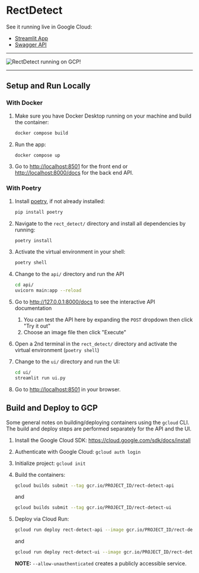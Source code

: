 # RectDetect

See it running live in Google Cloud:

- [Streamlit App](https://rect-detect-ui-zjjnoqowna-nn.a.run.app)
- [Swagger API](https://rect-detect-api-zjjnoqowna-nn.a.run.app/docs)

---

![RectDetect running on GCP!](https://github.com/pnads/rect_detect/assets/20482774/fc6c7235-78a5-4efc-a32a-55fc7fc35afa)

---

## Setup and Run Locally

### With Docker

1. Make sure you have Docker Desktop running on your machine and build the container:

   ```bash
   docker compose build
   ```

1. Run the app:

   ```bash
   docker compose up
   ```

1. Go to <http://localhost:8501> for the front end or <http://localhost:8000/docs> for the back end API.

### With Poetry

1. Install [poetry](https://www.python-poetry.org), if not already installed:

   ```bash
   pip install poetry
   ```

1. Navigate to the `rect_detect/` directory and install all dependencies by running:

   ```bash
   poetry install
   ```

1. Activate the virtual environment in your shell:

   ```bash
   poetry shell
   ```

1. Change to the `api/` directory and run the API

   ```bash
   cd api/
   uvicorn main:app --reload
   ``````

1. Go to <http://127.0.0.1:8000/docs> to see the interactive API documentation
   1. You can test the API here by expanding the `POST` dropdown then click "Try it out"
   1. Choose an image file then click "Execute"

1. Open a 2nd terminal in the `rect_detect/` directory and activate the virtual environment (`poetry shell`)

1. Change to the `ui/` directory and run the UI:

   ```bash
   cd ui/
   streamlit run ui.py
   ```

1. Go to <http://localhost:8501> in your browser.

## Build and Deploy to GCP

Some general notes on building/deploying containers using the `gcloud` CLI. The build and deploy steps are performed separately for the API and the UI.

1. Install the Google Cloud SDK: <https://cloud.google.com/sdk/docs/install>

1. Authenticate with Google Cloud: `gcloud auth login`

1. Initialize project: `gcloud init`

1. Build the containers:

   ```bash
   gcloud builds submit --tag gcr.io/PROJECT_ID/rect-detect-api
   ```

   and

   ```bash
   gcloud builds submit --tag gcr.io/PROJECT_ID/rect-detect-ui
   ```

1. Deploy via Cloud Run:

   ```bash
   gcloud run deploy rect-detect-api --image gcr.io/PROJECT_ID/rect-detect-api --port 8000 --platform managed --allow-unauthenticated
   ```

   and

   ```bash
   gcloud run deploy rect-detect-ui --image gcr.io/PROJECT_ID/rect-detect-ui --port 8501 --platform managed --allow-unauthenticated
   ```

   **NOTE:** `--allow-unauthenticated` creates a publicly accessible service.
